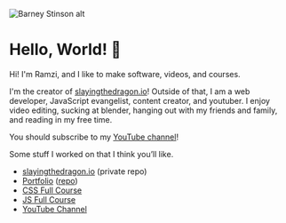 ![Barney Stinson alt](https://media.giphy.com/media/vTxWtmX2b0oH6/giphy.gif)
# Hello, World! :milky_way:
Hi! I'm Ramzi, and I like to make software, videos, and courses.

I'm the creator of [slayingthedragon.io](https://slayingthedragon.io)! Outside of that, I am a web developer, JavaScript evangelist, content creator, and youtuber. I enjoy video editing, sucking at blender, hanging out with my friends and family, and reading in my free time.

You should subscribe to my [YouTube channel](https://youtube.com/@slayingthedragon)!

Some stuff I worked on that I think you’ll like.
- [slayingthedragon.io](https://slayingthedragon.io) (private repo)
- [Portfolio](https://ramzibach.dev/) ([repo](https://github.com/RamziBach/Portfolio))
- [CSS Full Course](https://slayingthedragon.io/dashboard/css/introduction)
- [JS Full Course](https://slayingthedragon.io/dashboard/js/javascript-is-everywhere)
- [YouTube Channel](https://youtube.com/@slayingthedragon)
